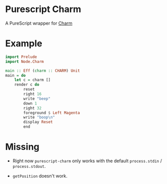 Purescript Charm
================

A PureScript wrapper for [Charm](https://github.com/substack/node-charm)

Example
=======

```purescript
import Prelude
import Node.Charm

main :: Eff (charm :: CHARM) Unit
main = do
    let c = charm []
    render c do
        reset
        right 16
        write "beep"
        down 1
        right 32
        foreground $ Left Magenta
        write "boop\n"
        display Reset
        end
```

Missing
=======

- Right now `purescript-charm` only works with the default `process.stdin` / `process.stdout`.

- `getPosition` doesn't work.
